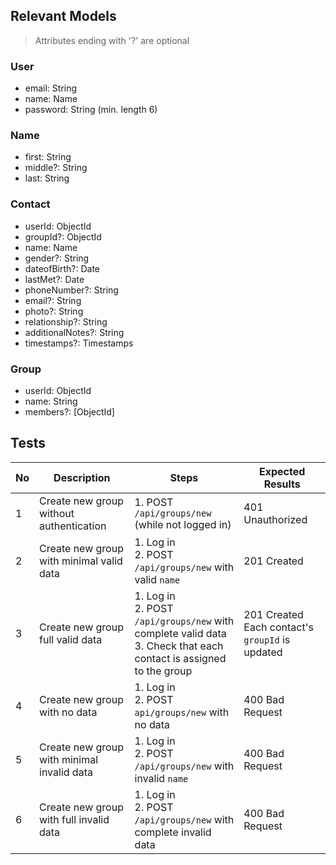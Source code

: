 ## Relevant Models
> Attributes ending with '?' are optional
### User
* email: String
* name: Name
* password: String (min. length 6)

### Name
* first: String
* middle?: String
* last: String

### Contact
* userId: ObjectId
* groupId?: ObjectId
* name: Name
* gender?: String
* dateofBirth?: Date
* lastMet?: Date
* phoneNumber?: String
* email?: String
* photo?: String
* relationship?: String
* additionalNotes?: String
* timestamps?: Timestamps

### Group
* userId: ObjectId
* name: String
* members?: [ObjectId]

## Tests
| No  | Description                                | Steps                                                                                                                  | Expected Results                                   |
| --- | ------------------------------------------ | ---------------------------------------------------------------------------------------------------------------------- | -------------------------------------------------- |
| 1   | Create new group without authentication    | 1. POST `/api/groups/new` (while not logged in)                                                                        | 401 Unauthorized                                   |
| 2   | Create new group with minimal valid data   | 1. Log in<br>2. POST `/api/groups/new` with valid `name`                                                               | 201 Created                                        |
| 3   | Create new group full valid data           | 1. Log in<br>2. POST `/api/groups/new` with complete valid data<br>3. Check that each contact is assigned to the group | 201 Created<br>Each contact's `groupId` is updated |
| 4   | Create new group with no data              | 1. Log in<br>2. POST `api/groups/new` with no data                                                                     | 400 Bad Request                                    |
| 5   | Create new group with minimal invalid data | 1. Log in<br>2. POST `/api/groups/new` with invalid `name`                                                             | 400 Bad Request                                    |
| 6   | Create new group with full invalid data    | 1. Log in<br>2. POST `/api/groups/new` with complete invalid data                                                      | 400 Bad Request                                    |